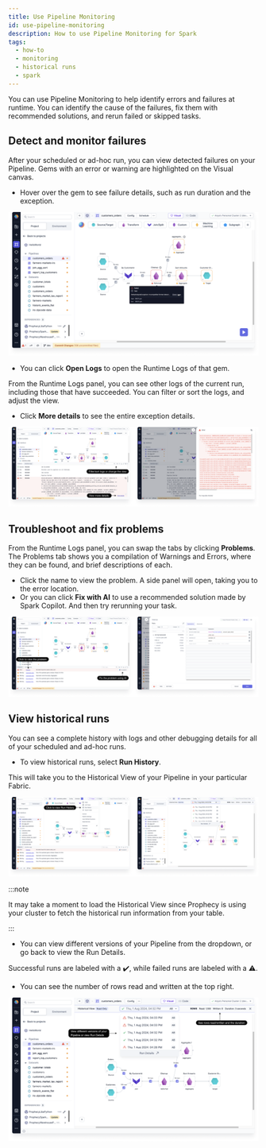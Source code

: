 ```yaml
---
title: Use Pipeline Monitoring
id: use-pipeline-monitoring
description: How to use Pipeline Monitoring for Spark
tags:
  - how-to
  - monitoring
  - historical runs
  - spark
---
```


You can use Pipeline Monitoring to help identify errors and failures at runtime. You can identify the cause of the failures, fix them with recommended solutions, and rerun failed or skipped tasks.

## Detect and monitor failures

After your scheduled or ad-hoc run, you can view detected failures on your Pipeline. Gems with an error or warning are highlighted on the Visual canvas.

- Hover over the gem to see failure details, such as run duration and the exception.

![Gem failure-details](img/gem-failure-details.png)

- You can click **Open Logs** to open the Runtime Logs of that gem.

From the Runtime Logs panel, you can see other logs of the current run, including those that have succeeded. You can filter or sort the logs, and adjust the view.

- Click **More details** to see the entire exception details.

![View runtime logs](img/view-runtime-logs.png)

## Troubleshoot and fix problems

From the Runtime Logs panel, you can swap the tabs by clicking **Problems**. The Problems tab shows you a compilation of Warnings and Errors, where they can be found, and brief descriptions of each.

- Click the name to view the problem. A side panel will open, taking you to the error location.
- Or you can click **Fix with AI** to use a recommended solution made by Spark Copilot. And then try rerunning your task.

![View and fix problems with AI](img/view-and-fix-problems.png)

## View historical runs

You can see a complete history with logs and other debugging details for all of your scheduled and ad-hoc runs.

- To view historical runs, select **Run History**.

This will take you to the Historical View of your Pipeline in your particular Fabric.

![View run history](img/view-run-history.png)

:::note

It may take a moment to load the Historical View since Prophecy is using your cluster to fetch the historical run information from your table.

:::

- You can view different versions of your Pipeline from the dropdown, or go back to view the Run Details.

Successful runs are labeled with a :heavy_check_mark:, while failed runs are labeled with a :warning:.

- You can see the number of rows read and written at the top right.

![Historical monitoring options and details](img/historical-monitoring-options.png)
